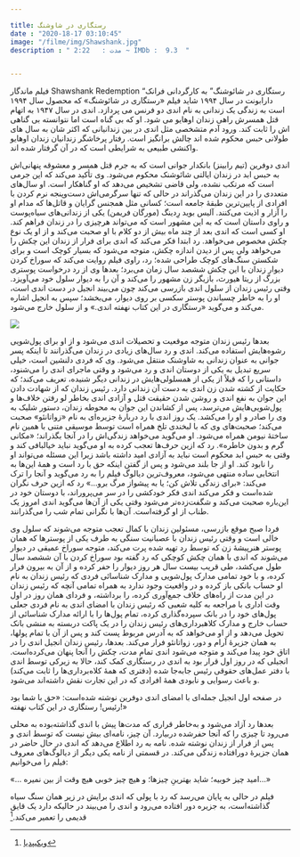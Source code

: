 ```yaml
---

title: رستگاری در شاوشنگ
date : "2020-18-17 03:10:45"
image: "/filme/img/Shawshank.jpg"
description : " مدت :	2:22 ~ IMDb :  9.3  "


---
```


فیلم ماندگار Shawshank Redemption “رستگاری در شائوشنگ” به کارگردانی فرانک دارابونت در سال ۱۹۹۴ شاید فیلم «رستگاری در شائوشنگ» که محصول سال ۱۹۹۴ است به زندگی یک زندانی به نام اندی دو فرنس می پردازد. اندی در سال ۱۹۴۷ به اتهام قتل همسرش راهی زندان اوهایو می شود. او که بی گناه است اما نتوانسته بی گناهی اش را ثابت کند. ورود آدم متشخصی مثل اندی در بین زندانیانی که اکثر شان به سال های طولانی حبس محکوم شده اند چالش برانگیز است. رفتار پرخاشگر زندانیان زندان اوهایو واکنشی طبیعی به شرایطی است که در آن گرفتار شده اند.

اندی دوفرین (تیم رابینز) بانکدار جوانی است که به جرم قتل همسر و معشوقه پنهانی‌اش به حبس ابد در زندان ایالتی شائوشنک محکوم می‌شود. وی تأکید می‌کند که این جرمی است که مرتکب نشده، ولی قاضی تشخیص می‌دهد که او گناهکار است. او سال‌های متعددی را در این زندان می‌گذراند در حالی که تنها سرگرمی‌اش دست‌وپنجه نرم کردن با افرادی از پایین‌ترین طبقهٔ جامعه است؛ کسانی مثل همجنس گرایان و قاتل‌ها که مدام او را آزار و اذیت می‌کنند. آلیس بوید رِدینگ (مورگان فریمن) یکی از زندانی‌های سیاه‌پوست و راوی داستان است که به این مشهور است که می‌تواند هرچیزی را در زندان فراهم کند. او کسی است که اندی بعد از چند ماه بیش از دو کلام با او صحبت می‌کند و از او یک نوع چکش مخصوص می‌خواهد. رد ابتدا فکر می‌کند که اندی برای فرار از زندان این چکش را می‌خواهد ولی پس از دیدن اندازه چکش، متوجه می‌شود که بسیار کوچک است و برای شکستن سنگ‌های کوچک طراحی شده؛ رد، راوی فیلم روایت می‌کند که سوراخ کردن دیوار زندان با این چکش ششصد سال زمان می‌برد؛ بعدها وی از رد درخواست پوستری بزرگ از ریتا هیورث، بازیگر زن مشهور را می‌کند و آن را به دیوار سلول خود می‌آویزد. وقتی رئیس زندان از سلول اندی بازرسی می‌کند چون می‌بیند انجیل در دست اندی است، او را به خاطر چسباندن پوستر سکسی بر روی دیوار، می‌بخشد؛ سپس به انجیل اشاره می‌کند و می‌گوید «رستگاری در این کتاب نهفته اندی.» و از سلول خارج می‌شود.

![](/filme/img/Shawshank00.jpg)

بعدها رئیس زندان متوجه موقعیت و تحصیلات اندی می‌شود و از او برای پول‌شویی رشوه‌هایش استفاده می‌کند. اندی و رد سال‌های زیادی در زندان می‌گذرانند تا اینکه پسر جوانی به عنوان زندانی به شاوشنک منتقل می‌شود. وی که فردی دلنشین است، خیلی سریع تبدیل به یکی از دوستان اندی و رد می‌شود و وقتی ماجرای اندی را می‌شنود، داستانی را که قبلاً از یکی از همسلولی‌هایش در زندانی دیگر شنیده، تعریف می‌کند؛ که حکایت از کشته شدن زن اندی به دست آن زندانی دارد. رئیس زندان که از شهادت دادن این جوان به نفع اندی و روشن شدن حقیقت قتل و آزادی اندی بخاطر لو رفتن خلاف‌ها و پول‌شویی‌هایش می‌ترسد، پس از کشاندن این جوان به محوطه زندان، دستور شلیک به وی را صادر و او را می‌کشد. یک روز اندی با رد دربارهٔ جزیره‌ای به نام «زواتانئو» صحبت می‌کند؛ صحبت‌های وی که با لبخندی تلخ همراه است توسط موسیقی متنی با همین نام ساختهٔ نیومن همراه می‌شود. او می‌گوید می‌خواهد زندگی‌اش را در آنجا بگذراند؛ «مکانی گرم و بدون خاطره». رد که ازین حرف‌ها تعجب کرده به او می‌گوید نباید خیالبافی کند و وقتی به حبس ابد محکوم است نباید به آزادی امید داشته باشد زیرا این مسئله می‌تواند او را نابود کند. او از جا بلند می‌شود و پس از گفتن اینکه حق با رد است و همهٔ این‌ها به انتخابی ساده منتهی می‌شود، معروف‌ترین دیالوگ فیلم را به رد می‌گوید و آنجا را ترک می‌کند: «برای زندگی تلاش کن؛ یا به پیشواز مرگ برو…» رد که ازین حرف نگران شده‌است و فکر می‌کند اندی فکر خودکشی را در سر می‌پروراند، با دوستان خود در این‌باره صحبت می‌کند و شگفت‌زده‌تر می‌شود وقتی یکی از آن‌ها می‌گوید اندی امروز یک طناب از او گرفته‌است. آن‌ها با نگرانی تمام شب را می‌گذرانند.

فردا صبح موقع بازرسی، مسئولین زندان با کمال تعجب متوجه می‌شوند که سلول وی خالی است و وقتی رئیس زندان با عصبانیت سنگی به طرف یکی از پوسترها که همان پوستر هنرپیشهٔ زن که توسط رد تهیه شده پرت می‌کند، متوجه سوراخ عمیقی در دیوار می‌شوند که اندی با همان چکش کوچکی که رد گفته بود سوراخ کردن با آن ششصد سال طول می‌کشد، طی قریب بیست سال هر روز دیوار را حفر کرده و از آن به بیرون فرار کرده، و با خود تمامی مدارک پول‌شویی و مدارک شناسائی فردی که رئیس زندان به نام او حساب بانکی باز کرده و در واقعیت وجود ندارد به همراه تمامی آنچه که رئیس زندان در این مدت از راه‌های خلاف جمع‌آوری کرده، را برداشته، و فردای همان روز در اول وقت اداری با مراجعه به کلیه شعبی که رئیس زندان با امضای اندی به نام فردی جعلی پول‌های خود را در بانک سپرده‌گذاری کرده، تمام پول‌ها را با ارائه مدارک شناسائی از حساب خارج و مدارک کلاهبرداری‌های رئیس زندان را در یک پاکت دربسته به منشی بانک تحویل می‌دهد و از او می‌خواهد که به آدرس مربوط پست کند و پس از آن با تمام پولها، به همان جزیرهٔ آرام و دور، زواتانئو فرار می‌کند. بعدها، رئیس زندان انجیل اندی را در اتاق خود پیدا می‌کند و متوجه می‌شود اندی تمام مدت، چکش را آنجا پنهان می‌کرده‌است. انجیلی که در روز اول قرار بود به اندی در رستگاری کمک کند، حالا به زیرکی توسط اندی با دفتر عمل‌های حقوقی رئیس جابه‌جا شده (دفتری که همهٔ کلاه‌برداری‌ها را ثابت می‌کند) و باعث رسوایی و نابودی همهٔ افرادی که در این تجارت نقش داشته‌اند می‌شود.

در صفحه اول انجیل جمله‌ای با امضای اندی دوفرین نوشته شده‌است:
«حق با شما بود رئیس! رستگاری در این کتاب نهفته!»

بعدها رد آزاد می‌شود و به‌خاطر قراری که مدت‌ها پیش با اندی گذاشته‌بوده به محلی می‌رود تا چیزی را که آنجا حفرشده دربیارد. آن چیز، نامه‌ای بیش نیست که توسط اندی و پس از فرار از زندان نوشته شده. نامه به رد اطلاع می‌دهد که اندی در حال حاضر در همان جزیرهٔ دورافتاده زندگی می‌کند. در قسمتی از نامه یکی دیگر از دیالوگ‌های معروف فیلم را می‌خوانیم:

«... امید چیز خوبیه؛ شاید بهترینِ چیزها؛ و هیچ چیز خوبی هیچ وقت از بین نمیره…»

فیلم در حالی به پایان می‌رسد که رد با پولی که اندی برایش در زیر همان سنگ سیاه گذاشته‌است، به جزیره دور افتاده می‌رود و اندی را می‌بیند در حالیکه دارد یک قایق 
قدیمی را تعمیر می‌کند.[^1]

[^1]: [ویکیپدیا](https://fa.wikipedia.org/wiki/%D8%B1%D8%B3%D8%AA%DA%AF%D8%A7%D8%B1%DB%8C_%D8%AF%D8%B1_%D8%B4%D8%A7%D9%88%D8%B4%D9%86%DA%A9)
